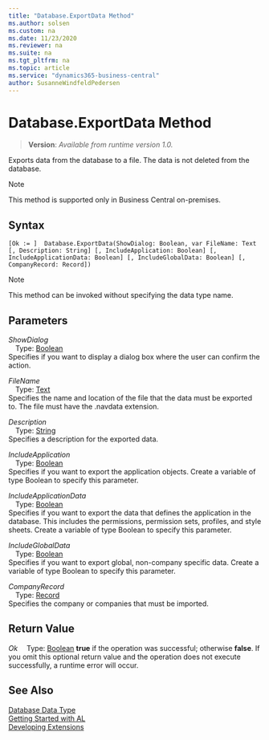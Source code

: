 ```yaml
---
title: "Database.ExportData Method"
ms.author: solsen
ms.custom: na
ms.date: 11/23/2020
ms.reviewer: na
ms.suite: na
ms.tgt_pltfrm: na
ms.topic: article
ms.service: "dynamics365-business-central"
author: SusanneWindfeldPedersen
---
```

[//]: # (START>DO_NOT_EDIT)
[//]: # (IMPORTANT:Do not edit any of the content between here and the END>DO_NOT_EDIT.)
[//]: # (Any modifications should be made in the .xml files in the ModernDev repo.)
# Database.ExportData Method
> **Version**: _Available from runtime version 1.0._

Exports data from the database to a file. The data is not deleted from the database.

> [!NOTE]
> This method is supported only in Business Central on-premises.

## Syntax
```
[Ok := ]  Database.ExportData(ShowDialog: Boolean, var FileName: Text [, Description: String] [, IncludeApplication: Boolean] [, IncludeApplicationData: Boolean] [, IncludeGlobalData: Boolean] [, CompanyRecord: Record])
```
> [!NOTE]
> This method can be invoked without specifying the data type name.
## Parameters
*ShowDialog*  
&emsp;Type: [Boolean](../boolean/boolean-data-type.md)  
Specifies if you want to display a dialog box where the user can confirm the action.
        
*FileName*  
&emsp;Type: [Text](../text/text-data-type.md)  
Specifies the name and location of the file that the data must be exported to. The file must have the .navdata extension.
        
*Description*  
&emsp;Type: [String](../string/string-data-type.md)  
Specifies a description for the exported data.
        
*IncludeApplication*  
&emsp;Type: [Boolean](../boolean/boolean-data-type.md)  
Specifies if you want to export the application objects. Create a variable of type Boolean to specify this parameter.
          
*IncludeApplicationData*  
&emsp;Type: [Boolean](../boolean/boolean-data-type.md)  
Specifies if you want to export the data that defines the application in the database. This includes the permissions, permission sets, profiles, and style sheets. Create a variable of type Boolean to specify this parameter.
          
*IncludeGlobalData*  
&emsp;Type: [Boolean](../boolean/boolean-data-type.md)  
Specifies if you want to export global, non-company specific data. Create a variable of type Boolean to specify this parameter.
          
*CompanyRecord*  
&emsp;Type: [Record](../record/record-data-type.md)  
Specifies the company or companies that must be imported.  


## Return Value
*Ok*
&emsp;Type: [Boolean](../boolean/boolean-data-type.md)
**true** if the operation was successful; otherwise **false**.   If you omit this optional return value and the operation does not execute successfully, a runtime error will occur.  


[//]: # (IMPORTANT: END>DO_NOT_EDIT)
## See Also
[Database Data Type](database-data-type.md)  
[Getting Started with AL](../../devenv-get-started.md)  
[Developing Extensions](../../devenv-dev-overview.md)